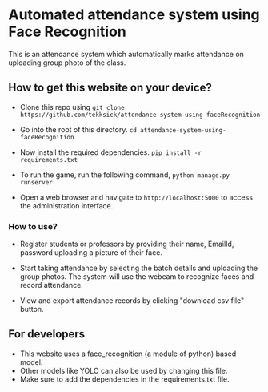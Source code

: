 # Automated attendance system using Face Recognition
This is an attendance system which automatically marks attendance on uploading group photo of the class.

## How to get this website on your device?

- Clone this repo using
  `git clone https://github.com/tekksick/attendance-system-using-faceRecognition`

- Go into the root of this directory.
  `cd attendance-system-using-faceRecognition`

- Now install the required dependencies.
  `pip install -r requirements.txt`

- To run the game, run the following command,
  `python manage.py runserver`

- Open a web browser and navigate to `http://localhost:5000` to access the administration interface.

### How to use?

- Register students or professors by providing their name, EmailId, password uploading a picture of their face.
 
- Start taking attendance by selecting the batch details and uploading the group photos. The system will use the webcam to recognize faces and record attendance.

- View and export attendance records by clicking "download csv file" button.

## For developers

- This website uses a face_recognition (a module of python) based model.
- Other models like YOLO can also be used by changing this file.
- Make sure to add the dependencies in the requirements.txt file.
